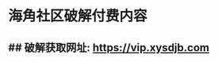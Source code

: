 <h1>海角社区破解付费内容</h1>
<h2>## 破解获取网址: <a href="https://vip.xysdjb.com">https://vip.xysdjb.com</a></h2>
